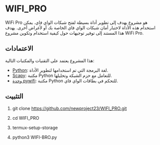 # WIFI_PRO


WiFi Pro هو مشروع يهدف إلى تطوير أداة بسيطة لفتح شبكات الواي فاي. يمكن استخدام هذه الأداة لاختبار أمان شبكات الواي فاي الخاصة بك أو لأغراض أخرى. يهدف هذا المستند إلى توفير توجيهات حول كيفية استخدام وتكوين مشروع WiFi Pro.

## الاعتمادات

هذا المشروع يعتمد على التقنيات والمكتبات التالية:
- [Python](https://www.python.org/): لغة البرمجة التي تم استخدامها لتطوير الأداة.
- [Scapy](https://scapy.net/): مكتبة Python للتعامل مع حزم الشبكة وتحليلها.
- [وحدة pywifi](https://pypi.org/project/pywifi/): مكتبة Python للتحكم في بطاقات الواي فاي.

## التثبيت

1. git clone https://github.com/newproject23/WIFI_PRO.git

2. cd WIFI_PRO

3. termux-setup-storage

4. python3 WIFI-BRO.py
